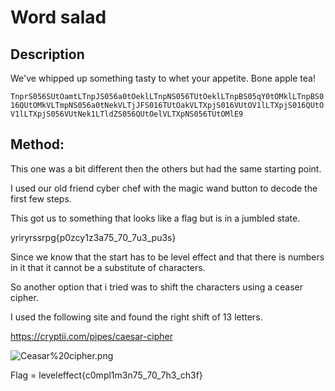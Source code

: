 # Word salad

## Description

We've whipped up something tasty to whet your appetite. Bone apple tea!

`TnprS056SUtOamtLTnpJS056a0tOeklLTnpNS056TUtOeklLTnpBS05qY0tOMklLTnpBS016QUtOMkVLTmpNS056a0tNekVLTjJFS016TUtOakVLTXpjS016VUtOV1lLTXpjS016QUtOV1lLTXpjS056VUtNek1LTldZS056QUtOelVLTXpNS056TUtOMlE9`

## Method:

This one was a bit different then the others but had the same starting point.

I used our old friend cyber chef with the magic wand button to decode the first few steps.

This got us to something that looks like a flag but is in a jumbled state.

yriryrssrpg{p0zcy1z3a75_70_7u3_pu3s}

Since we know that the start has to be level effect and that there is numbers in it that it cannot be a substitute of characters.

So another option that i tried was to shift the characters using a ceaser cipher.

I used the following site and found the right shift of 13 letters.

https://cryptii.com/pipes/caesar-cipher


![Ceasar%20cipher.png](Ceasar%2520cipher.png)

Flag = leveleffect{c0mpl1m3n75_70_7h3_ch3f}